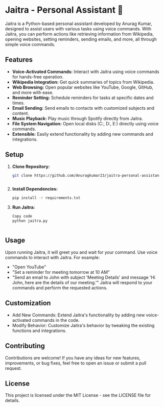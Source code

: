 # Jaitra - Personal Assistant 🤖

Jaitra is a Python-based personal assistant developed by Anurag Kumar, designed to assist users with various tasks using voice commands. With Jaitra, you can perform actions like retrieving information from Wikipedia, opening websites, setting reminders, sending emails, and more, all through simple voice commands.



## Features

- **Voice-Activated Commands:** Interact with Jaitra using voice commands for hands-free operation.
- **Wikipedia Integration:** Get quick summaries of topics from Wikipedia.
- **Web Browsing:** Open popular websites like YouTube, Google, GitHub, and more with ease.
- **Reminder Setting:** Schedule reminders for tasks at specific dates and times.
- **Email Sending:** Send emails to contacts with customized subjects and content.
- **Music Playback:** Play music through Spotify directly from Jaitra.
- **File System Navigation:** Open local disks (C:, D:, E:) directly using voice commands.
- **Extensible:** Easily extend functionality by adding new commands and integrations.

## Setup

1. **Clone Repository:**
   ```bash
   git clone https://github.com/Anuragkumar23/jaitra-personal-assistant.git
   


2. **Install Dependencies:**
   ```bash
   pip install -r requirements.txt


3. **Run Jaitra:**
   ```bash
   Copy code
   python jaitra.py
   


## Usage

Upon running Jaitra, it will greet you and wait for your command.
Use voice commands to interact with Jaitra. For example:
 - "Open YouTube"
 - "Set a reminder for meeting tomorrow at 10 AM"
 - "Send an email to John with subject 'Meeting Details' and message 'Hi John, here are the details of our meeting.'"
Jaitra will respond to your commands and perform the requested actions.

## Customization

- Add New Commands: Extend Jaitra's functionality by adding new voice-activated commands in the code.
- Modify Behavior: Customize Jaitra's behavior by tweaking the existing functions and integrations.

## Contributing

Contributions are welcome! If you have any ideas for new features, improvements, or bug fixes, feel free to open an issue or submit a pull request.

## License

This project is licensed under the MIT License - see the LICENSE file for details.
